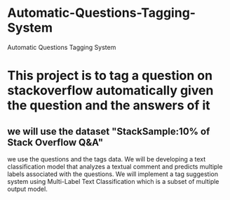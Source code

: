 # Automatic-Questions-Tagging-System
Automatic Questions Tagging System
# This project is to tag a question on stackoverflow  automatically given the question  and the answers of it
## we will use the dataset "StackSample:10% of Stack Overflow Q&A" 
we use the questions and the tags data. We will be developing a text classification model that analyzes a textual comment and predicts multiple labels associated with the questions. We will implement a tag suggestion system using Multi-Label Text Classification which is a subset of multiple output model.



